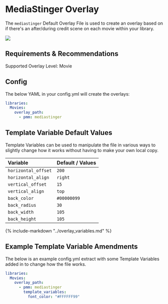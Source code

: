 # MediaStinger Overlay

The `mediastinger` Default Overlay File is used to create an overlay based on if there's an after/during credit scene on each movie within your library.

![](images/mediastinger.png)

## Requirements & Recommendations

Supported Overlay Level: Movie

## Config

The below YAML in your config.yml will create the overlays:

```yaml
libraries:
  Movies:
    overlay_path:
      - pmm: mediastinger
```

## Template Variable Default Values

Template Variables can be used to manipulate the file in various ways to slightly change how it works without having to make your own local copy.

| Variable            | Default / Values   |
|:--------------------|:-------------------|
| `horizontal_offset` | `200`              |
| `horizontal_align`  | `right`            |
| `vertical_offset`   | `15`               |
| `vertical_align`    | `top`              |
| `back_color`        | `#00000099`        |
| `back_radius`       | `30`               |
| `back_width`        | `105`              |
| `back_height`       | `105`              |

{%
   include-markdown "../overlay_variables.md"
%}

## Example Template Variable Amendments

The below is an example config.yml extract with some Template Variables added in to change how the file works.

```yaml
libraries:
  Movies:
    overlay_path:
      - pmm: mediastinger
        template_variables:
          font_color: "#FFFFFF99"
```
